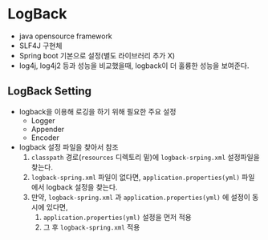 # LogBack
* java opensource framework
* SLF4J 구현체
* Spring boot 기본으로 설정(별도 라이브러리 추가 X)
* log4j, log4j2 등과 성능을 비교했을때, logback이 더 훌륭한 성능을 보여준다.
  
## LogBack Setting
* logback을 이용해 로깅을 하기 위해 필요한 주요 설정
  + Logger
  + Appender
  + Encoder
* logback 설정 파일을 찾아서 참조
  1. `classpath` 경로(`resources` 디렉토리 밑)에 `logback-srping.xml` 설정파일을 찾는다.
  2. `logback-spring.xml` 파일이 없다면, `application.properties(yml)` 파일에서 logback 설정을 찾는다.
  3. 만약, `logback-spring.xml` 과 `application.properties(yml)` 에 설정이 동시에 있다면, 
     1. `application.properties(yml)` 설정을 먼저 적용
     2. 그 후 `logback-spring.xml` 적용


